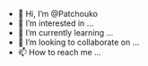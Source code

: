- 👋 Hi, I’m @Patchouko
- 👀 I’m interested in ...
- 🌱 I’m currently learning ...
- 💞️ I’m looking to collaborate on ...
- 📫 How to reach me ...

<!---
Patchouko/Patchouko is a ✨ special ✨ repository because its `README.md` (this file) appears on your GitHub profile.
You can click the Preview link to take a look at your changes.
--->
